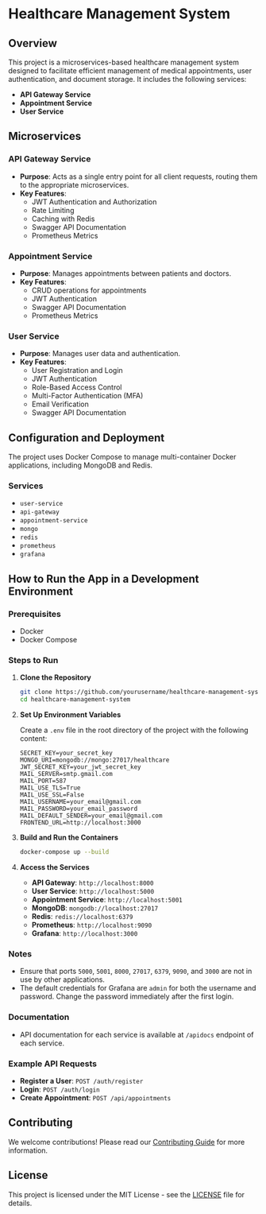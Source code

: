 
# Healthcare Management System

## Overview

This project is a microservices-based healthcare management system designed to facilitate efficient management of medical appointments, user authentication, and document storage. It includes the following services:

- **API Gateway Service**
- **Appointment Service**
- **User Service**

## Microservices

### API Gateway Service
- **Purpose**: Acts as a single entry point for all client requests, routing them to the appropriate microservices.
- **Key Features**:
  - JWT Authentication and Authorization
  - Rate Limiting
  - Caching with Redis
  - Swagger API Documentation
  - Prometheus Metrics

### Appointment Service
- **Purpose**: Manages appointments between patients and doctors.
- **Key Features**:
  - CRUD operations for appointments
  - JWT Authentication
  - Swagger API Documentation
  - Prometheus Metrics

### User Service
- **Purpose**: Manages user data and authentication.
- **Key Features**:
  - User Registration and Login
  - JWT Authentication
  - Role-Based Access Control
  - Multi-Factor Authentication (MFA)
  - Email Verification
  - Swagger API Documentation

## Configuration and Deployment

The project uses Docker Compose to manage multi-container Docker applications, including MongoDB and Redis.

### Services
- `user-service`
- `api-gateway`
- `appointment-service`
- `mongo`
- `redis`
- `prometheus`
- `grafana`

## How to Run the App in a Development Environment

### Prerequisites
- Docker
- Docker Compose

### Steps to Run

1. **Clone the Repository**
   ```bash
   git clone https://github.com/yourusername/healthcare-management-system.git
   cd healthcare-management-system
   ```

2. **Set Up Environment Variables**

   Create a `.env` file in the root directory of the project with the following content:

   ```env
   SECRET_KEY=your_secret_key
   MONGO_URI=mongodb://mongo:27017/healthcare
   JWT_SECRET_KEY=your_jwt_secret_key
   MAIL_SERVER=smtp.gmail.com
   MAIL_PORT=587
   MAIL_USE_TLS=True
   MAIL_USE_SSL=False
   MAIL_USERNAME=your_email@gmail.com
   MAIL_PASSWORD=your_email_password
   MAIL_DEFAULT_SENDER=your_email@gmail.com
   FRONTEND_URL=http://localhost:3000
   ```

3. **Build and Run the Containers**
   ```bash
   docker-compose up --build
   ```

4. **Access the Services**
   - **API Gateway**: `http://localhost:8000`
   - **User Service**: `http://localhost:5000`
   - **Appointment Service**: `http://localhost:5001`
   - **MongoDB**: `mongodb://localhost:27017`
   - **Redis**: `redis://localhost:6379`
   - **Prometheus**: `http://localhost:9090`
   - **Grafana**: `http://localhost:3000`

### Notes
- Ensure that ports `5000`, `5001`, `8000`, `27017`, `6379`, `9090`, and `3000` are not in use by other applications.
- The default credentials for Grafana are `admin` for both the username and password. Change the password immediately after the first login.

### Documentation
- API documentation for each service is available at `/apidocs` endpoint of each service.

### Example API Requests
- **Register a User**: `POST /auth/register`
- **Login**: `POST /auth/login`
- **Create Appointment**: `POST /api/appointments`

## Contributing

We welcome contributions! Please read our [Contributing Guide](CONTRIBUTING.md) for more information.

## License

This project is licensed under the MIT License - see the [LICENSE](LICENSE) file for details.
```
